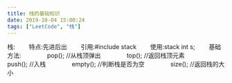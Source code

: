 ```yaml
---
title: 栈的基础知识
date: 2019-10-04 15:00:24
tags: ["LeetCode", "栈"]
---
```

栈:
&emsp;&emsp;特点:先进后出
&emsp;&emsp;引用:#include stack
&emsp;&emsp;使用:stack int s;
&emsp;&emsp;基础方法:
&emsp;&emsp;&emsp;&emsp;pop(); //从栈顶弹出
&emsp;&emsp;&emsp;&emsp;top(); //返回栈顶元素
&emsp;&emsp;&emsp;&emsp;push(); //入栈
&emsp;&emsp;&emsp;&emsp;empty(); //判断栈是否为空
&emsp;&emsp;&emsp;&emsp;size(); //返回栈的大小
